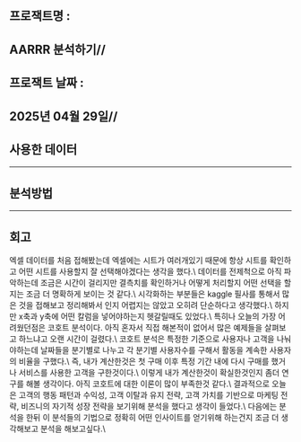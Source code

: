 ## 프로잭트명 : 

AARRR 분석하기//
---

## 프로잭트 날짜 : 

2025년 04월 29일//
---

## 사용한 데이터
---

## 분석방법
---

## 회고

엑셀 데이터를 처음 접해봤는데 엑셀에는 시트가 여러개있기 때문에 항상 시트를 확인하고 어떤 시트를 사용할지 잘 선택해야겠다는 생각을 했다.\\
데이터를 전제척으로 아직 파악하는데 조금은 시간이 걸리지만 결측치를 확인하거나 어떻게 처리할지 어떤 선택을 할지는 조금 더 명확하게 보이는 것 같다.\\
시각화하는 부분들은 kaggle 필사를 통해서 많은 것을 접해보고 정리해봐서 인지 어렵지는 않았고 오히려 단순하다고 생각했다.\\
하지만 x축과 y축에 어떤 칼럼을 넣어야하는지 헷갈릴때도 있었다.\\
특히나 오늘의 가장 어려웠던점은 코호트 분석이다. 아직 혼자서 직접 해본적이 없어서 많은 예제들을 살펴보고 하느냐고 오랜 시간이 걸렸다.\\
코호트 분석은 특정한 기준으로 사용자나 고객을 나눠야하는데 날짜들을 분기별로 나누고 각 분기별 사용자수를 구해서 활동을 계속한 사용자의 비율을 구했다.\\
즉, 내가 계산한것은 첫 구매 이후 특정 기간 내에 다시 구매를 했거나 서비스를 사용한 고객을 구한것이다.\\
이렇게 내가 계산한것이 확실한것인지 좀더 연구를 해볼 생각이다. 아직 코호트에 대한 이론이 많이 부족한것 같다.\\
결과적으로 오늘은 고객의 행동 패턴과 수익성, 고객 이탈과 유지 전략, 고객 가치를 기반으로 마케팅 전략, 비즈니의 자기적 성장 전략을 보기위해 분석을 했다고 생각이 들었다.\\
다음에는 분석을 한뒤 이 분석들의 기법으로 정확히 어떤 인사이트를 얻기위해 하는건지 조금 더 생각해보고 분석을 해보고싶다.\\

